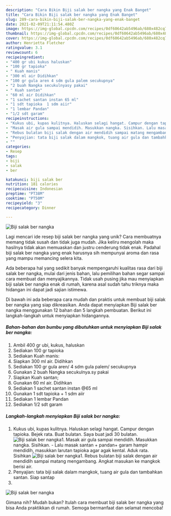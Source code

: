```yaml
---
description: "Cara Bikin Biji salak ber nangka yang Enak Banget"
title: "Cara Bikin Biji salak ber nangka yang Enak Banget"
slug: 289-cara-bikin-biji-salak-ber-nangka-yang-enak-banget
date: 2021-02-09T21:11:54.480Z
image: https://img-global.cpcdn.com/recipes/0df60642ab5496ab/680x482cq70/biji-salak-ber-nangka-foto-resep-utama.jpg
thumbnail: https://img-global.cpcdn.com/recipes/0df60642ab5496ab/680x482cq70/biji-salak-ber-nangka-foto-resep-utama.jpg
cover: https://img-global.cpcdn.com/recipes/0df60642ab5496ab/680x482cq70/biji-salak-ber-nangka-foto-resep-utama.jpg
author: Henrietta Fletcher
ratingvalue: 3.1
reviewcount: 6
recipeingredient:
- "400 gr ubi kukus haluskan"
- "100 gr tapioka"
- " Kuah manis"
- "300 ml air Didihkan"
- "100 gr gula aren 4 sdm gula palem secukupnya"
- "2 buah Nangka secukulnyasy pakai"
- " Kuah santan"
- "60 ml air Didihkan"
- "1 sachet santan instan 65 ml"
- "1 sdt tapioka  1 sdm aiir"
- "1 lembar Pandan"
- "1/2 sdt garam"
recipeinstructions:
- "Kukus ubi, kupas kulitnya. Haluskan selagi hangat. Campur dengan tapioka. Bejek rata. Buat bulatan. Saya buat jadi 30 bulatan."
- "Masak air gula sampai mendidih. Masukkan nangka. Sisihkan. Lalu masak santan + pandan+ garam hampir mendidih, masukkan larutan tapioka agar agak kental. Aduk rata. Sisihkan"
- "Rebus bulatan biji salak dengan air mendidih sampai matang mengambang. Angkat masukan ke mangkok berisi air."
- "Penyajian: tata biji salak dalam mangkok, tuang air gula dan tambahkan santan. Siap santap"
- ""
categories:
- Resep
tags:
- biji
- salak
- ber

katakunci: biji salak ber 
nutrition: 181 calories
recipecuisine: Indonesian
preptime: "PT38M"
cooktime: "PT50M"
recipeyield: "3"
recipecategory: Dinner

---
```



![Biji salak ber nangka](https://img-global.cpcdn.com/recipes/0df60642ab5496ab/680x482cq70/biji-salak-ber-nangka-foto-resep-utama.jpg)

Lagi mencari ide resep biji salak ber nangka yang unik? Cara membuatnya memang tidak susah dan tidak juga mudah. Jika keliru mengolah maka hasilnya tidak akan memuaskan dan justru cenderung tidak enak. Padahal biji salak ber nangka yang enak harusnya sih mempunyai aroma dan rasa yang mampu memancing selera kita.



Ada beberapa hal yang sedikit banyak mempengaruhi kualitas rasa dari biji salak ber nangka, mulai dari jenis bahan, lalu pemilihan bahan segar sampai cara membuat dan menyajikannya. Tidak usah pusing jika mau menyiapkan biji salak ber nangka enak di rumah, karena asal sudah tahu triknya maka hidangan ini dapat jadi sajian istimewa.


Di bawah ini ada beberapa cara mudah dan praktis untuk membuat biji salak ber nangka yang siap dikreasikan. Anda dapat menyiapkan Biji salak ber nangka menggunakan 12 bahan dan 5 langkah pembuatan. Berikut ini langkah-langkah untuk menyiapkan hidangannya.

<!--inarticleads1-->

##### Bahan-bahan dan bumbu yang dibutuhkan untuk menyiapkan Biji salak ber nangka:

1. Ambil 400 gr ubi, kukus, haluskan
1. Sediakan 100 gr tapioka
1. Sediakan  Kuah manis:
1. Siapkan 300 ml air. Didihkan
1. Sediakan 100 gr gula aren/ 4 sdm gula palem/ secukupnya
1. Gunakan 2 buah Nangka secukulnya.sy pakai
1. Siapkan  Kuah santan;
1. Gunakan 60 ml air. Didihkan
1. Sediakan 1 sachet santan instan @65 ml
1. Gunakan 1 sdt tapioka + 1 sdm aiir
1. Sediakan 1 lembar Pandan
1. Sediakan 1/2 sdt garam




<!--inarticleads2-->

##### Langkah-langkah menyiapkan Biji salak ber nangka:

1. Kukus ubi, kupas kulitnya. Haluskan selagi hangat. Campur dengan tapioka. Bejek rata. Buat bulatan. Saya buat jadi 30 bulatan.
<img src="//assets-global.cpcdn.com/assets/icons/button_play-2c75c40dde080a61004c1f40b05d8f140eaff45d7e9e6481dc71c63d2e7c4909.png" alt="Biji salak ber nangka">1. Masak air gula sampai mendidih. Masukkan nangka. Sisihkan. - Lalu masak santan + pandan+ garam hampir mendidih, masukkan larutan tapioka agar agak kental. Aduk rata. Sisihkan
<img src="//assets-global.cpcdn.com/assets/icons/button_play-2c75c40dde080a61004c1f40b05d8f140eaff45d7e9e6481dc71c63d2e7c4909.png" alt="Biji salak ber nangka">1. Rebus bulatan biji salak dengan air mendidih sampai matang mengambang. Angkat masukan ke mangkok berisi air.
1. Penyajian: tata biji salak dalam mangkok, tuang air gula dan tambahkan santan. Siap santap
1. 
<img src="//assets-global.cpcdn.com/assets/icons/button_play-2c75c40dde080a61004c1f40b05d8f140eaff45d7e9e6481dc71c63d2e7c4909.png" alt="Biji salak ber nangka">



Gimana nih? Mudah bukan? Itulah cara membuat biji salak ber nangka yang bisa Anda praktikkan di rumah. Semoga bermanfaat dan selamat mencoba!
